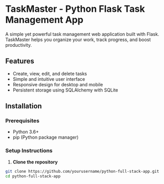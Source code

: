# TaskMaster - Python Flask Task Management App

A simple yet powerful task management web application built with Flask. TaskMaster helps you organize your work, track progress, and boost productivity.

## Features

- Create, view, edit, and delete tasks
- Simple and intuitive user interface
- Responsive design for desktop and mobile
- Persistent storage using SQLAlchemy with SQLite

## Installation

### Prerequisites

- Python 3.6+
- pip (Python package manager)

### Setup Instructions

1. **Clone the repository**

```bash
git clone https://github.com/yourusername/python-full-stack-app.git
cd python-full-stack-app
```